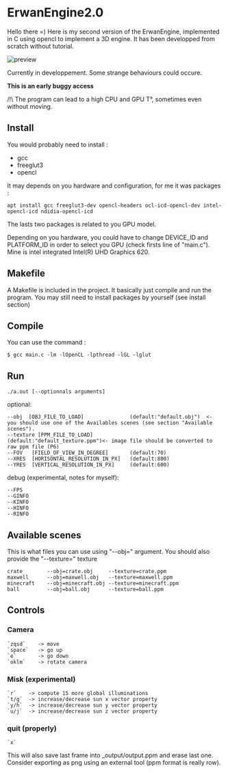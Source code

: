 # ErwanEngine2.0

Hello there =)
Here is my second version of the ErwanEngine, implemented in C using opencl to implement a 3D engine. It has been developped from scratch without  tutorial.

![preview](https://github.com/e-renault/ErwanEngine2/blob/main/_output/EEAO_test6.png?raw=true)

Currently in developpement. Some strange behaviours could occure.

**This is an early buggy access**

/!\\ The program can lead to a high CPU and GPU T°, sometimes even without moving.

## Install

You would probably need to install :

* gcc
* freeglut3
* opencl

It may depends on you hardware and configuration, for me it was packages :
```
apt install gcc freeglut3-dev opencl-headers ocl-icd-opencl-dev intel-opencl-icd ndidia-opencl-icd
```
The lasts two packages is related to you GPU model.

Depending on you hardware, you could have to change DEVICE_ID and PLATFORM_ID in order to select you GPU (check firsts line of "main.c"). Mine is intel integrated Intel(R) UHD Graphics 620.

## Makefile

A Makefile is included in the project. It basically just compile and run the program. You may still need to install packages by yourself (see install section)

## Compile

You can use the command :

```
$ gcc main.c -lm -lOpenCL -lpthread -lGL -lglut 
```

## Run

```
./a.out [--optionnals arguments]
```

optional:

```
--obj  [OBJ_FILE_TO_LOAD]               (default:"default.obj")  <- you should use one of the Availables scenes (see section "Available scenes").
--texture [PPM_FILE_TO_LOAD]            (default:"default_texture.ppm")<- image file should be converted to raw ppm file (P6)
--FOV   [FIELD_OF_VIEW_IN_DEGREE]       (default:70)
--XRES  [HORISONTAL_RESOLUTION_IN_PX]   (default:800)
--YRES  [VERTICAL_RESOLUTION_IN_PX]     (default:600)
```

debug (experimental, notes for myself):

```
--FPS
--GINFO
--KINFO
--HINFO
--RINFO
```

## Available scenes

This is what files you can use using "--obj=" argument. You should also provide the "--texture=" texture

```
crate        --obj=crate.obj     --texture=crate.ppm
maxwell      --obj=maxwell.obj   --texture=maxwell.ppm
minecraft    --obj=minecraft.obj --texture=minecraft.ppm
ball         --obj=ball.obj      --texture=ball.ppm
```

## Controls

### Camera

```
`zqsd`    -> move
`space`   -> go up
`e`       -> go down
`oklm`    -> rotate camera
```

### Misk (experimental)

```
`r`    -> compute 15 more global illuminations
`t/g`  -> increase/decrease sun x vector property 
`y/h`  -> increase/decrease sun y vector property
`u/j`  -> increase/decrease sun z vector property
```

### quit (properly)

```
`x`
```

This will also save last frame into \_output/output.ppm and erase last one. Consider exporting as png  using an external tool (ppm format is really row).
